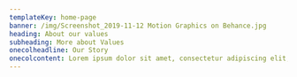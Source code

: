 ```yaml
---
templateKey: home-page
banner: /img/Screenshot_2019-11-12 Motion Graphics on Behance.jpg
heading: About our values
subheading: More about Values
onecolheadline: Our Story
onecolcontent: Lorem ipsum dolor sit amet, consectetur adipiscing elit, sed do eiusmod tempor incididunt ut labore et dolore magna aliqua. In vitae turpis massa sed elementum tempus egestas sed. Quam quisque id diam vel quam elementum pulvinar. Pulvinar etiam non quam lacus. Aliquam ut porttitor leo a diam. Ut ornare lectus sit amet est placerat in egestas erat. 
---
```

